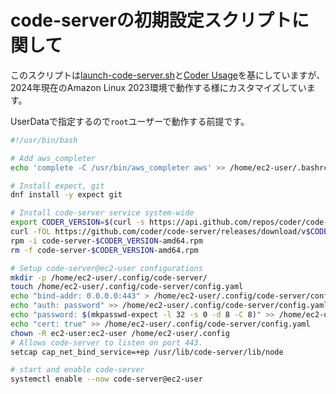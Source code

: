 # code-serverの初期設定スクリプトに関して

このスクリプトは[launch-code-server.sh](https://github.com/coder/deploy-code-server/blob/main/deploy-vm/launch-code-server.sh)と[Coder Usage](https://coder.com/docs/code-server/guide)を基にしていますが、2024年現在のAmazon Linux 2023環境で動作する様にカスタマイズしています。

UserDataで指定するので`root`ユーザーで動作する前提です。  

```bash
#!/usr/bin/bash

# Add aws_completer
echo 'complete -C /usr/bin/aws_completer aws' >> /home/ec2-user/.bashrc

# Install expect, git
dnf install -y expect git

# Install code-server service system-wide
export CODER_VERSION=$(curl -s https://api.github.com/repos/coder/code-server/releases/latest | jq .tag_name --raw-output | sed 's/v//')
curl -fOL https://github.com/coder/code-server/releases/download/v$CODER_VERSION/code-server-$CODER_VERSION-amd64.rpm
rpm -i code-server-$CODER_VERSION-amd64.rpm
rm -f code-server-$CODER_VERSION-amd64.rpm

# Setup code-server@ec2-user configurations
mkdir -p /home/ec2-user/.config/code-server/
touch /home/ec2-user/.config/code-server/config.yaml
echo "bind-addr: 0.0.0.0:443" > /home/ec2-user/.config/code-server/config.yaml
echo "auth: password" >> /home/ec2-user/.config/code-server/config.yaml
echo "password: $(mkpasswd-expect -l 32 -s 0 -d 8 -C 8)" >> /home/ec2-user/.config/code-server/config.yaml
echo "cert: true" >> /home/ec2-user/.config/code-server/config.yaml
chown -R ec2-user:ec2-user /home/ec2-user/.config
# Allows code-server to listen on port 443.
setcap cap_net_bind_service=+ep /usr/lib/code-server/lib/node

# start and enable code-server 
systemctl enable --now code-server@ec2-user
```
